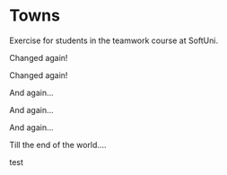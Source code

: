 # Towns
Exercise for students in the teamwork course at SoftUni.

Changed again!



Changed again!

And again...



And again...



And again...




Till the end of the world....


test
